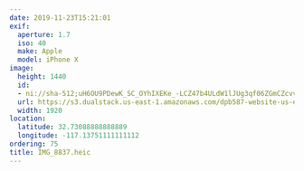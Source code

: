 ```yaml
---
date: 2019-11-23T15:21:01
exif:
  aperture: 1.7
  iso: 40
  make: Apple
  model: iPhone X
image:
  height: 1440
  id:
  - ni://sha-512;uH6OU9PDewK_SC_OYhIXEKe_-LCZ47b4ULdW1lJUg3qf06ZGmCZcvvsFotJXyDJRWGYMwVY6tYdjsllHZwxGZg
  url: https://s3.dualstack.us-east-1.amazonaws.com/dpb587-website-us-east-1/asset/gallery/2019-san-diego/609c0bc5-5bf0-a1da-4e32-96f99bb75966~1920.jpg
  width: 1920
location:
  latitude: 32.73088888888889
  longitude: -117.13751111111112
ordering: 75
title: IMG_8837.heic
---
```


